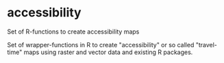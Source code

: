 # accessibility
Set of R-functions to create accessibility maps

Set of wrapper-functions in R to create "accessibility" or so called "travel-time" maps using raster and vector data and existing R packages. 
